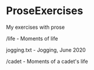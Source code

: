 # ProseExercises
My exercises with prose

/life - Moments of life

  jogging.txt - Jogging, June 2020

/cadet - Moments of a cadet's life
